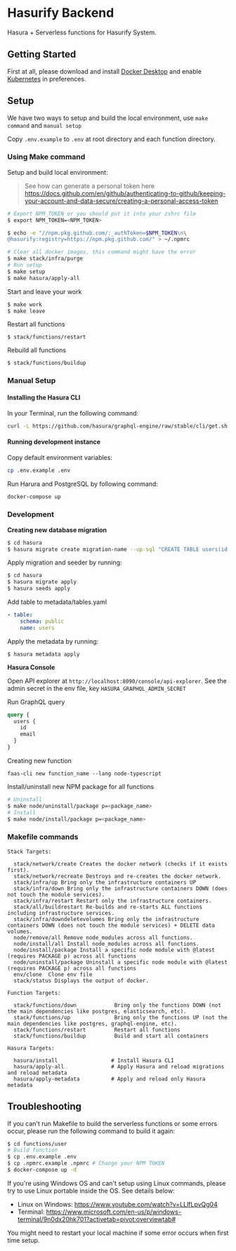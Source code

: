 # Hasurify Backend

Hasura + Serverless functions for Hasurify System.

## Getting Started

First at all, please download and install [Docker Desktop](https://docs.docker.com/engine/install/) and enable [Kubernetes](https://andrewlock.net/running-kubernetes-and-the-dashboard-with-docker-desktop/) in preferences.

## Setup

We have two ways to setup and build the local environment, use `make command` and `manual setup`

Copy `.env.example` to `.env` at root directory and each function directory.

### Using Make command

Setup and build local environment:

> See how can generate a personal token here https://docs.github.com/en/github/authenticating-to-github/keeping-your-account-and-data-secure/creating-a-personal-access-token

```sh
# Export NPM_TOKEN or you should put it into your zshrc file
$ export NPM_TOKEN=<NPM_TOKEN>

$ echo -e "//npm.pkg.github.com/:_authToken=$NPM_TOKEN\n\
@hasurify:registry=https://npm.pkg.github.com/" > ~/.npmrc

# Clear all docker images, this command might have the error
$ make stack/infra/purge
# Run setup
$ make setup
$ make hasura/apply-all
```

Start and leave your work

```sh
$ make work
$ make leave
```

Restart all functions

```
$ stack/functions/restart
```

Rebuild all functions

```
$ stack/functions/buildup
```

### Manual Setup

#### Installing the Hasura CLI

In your Terminal, run the following command:

```bash
curl -L https://github.com/hasura/graphql-engine/raw/stable/cli/get.sh | bash
```

#### Running development instance

Copy default environment variables:

```bash
cp .env.example .env
```

Run Harura and PostgreSQL by following command:

```bash
docker-compose up
```

### Development

**Creating new database migration**

```sh
$ cd hasura
$ hasura migrate create migration-name --up-sql "CREATE TABLE users(id serial NOT NULL, username varchar NOT NULL, email varchar NOT NULL, email_verified boolean DEFAULT false, phone_verified boolean DEFAULT false, status int NOT NULL DEFAULT 0);"  --down-sql "DROP TABLE users;"
```

Apply migration and seeder by running:

```sh
$ cd hasura
$ hasura migrate apply
$ hasura seeds apply
```

Add table to metadata/tables.yaml

```yaml
- table:
    schema: public
    name: users
```

Apply the metadata by running:

```
$ hasura metadata apply
```

**Hasura Console**

Open API explorer at `http://localhost:8090/console/api-explorer`. See the admin secret in the env file, key `HASURA_GRAPHQL_ADMIN_SECRET`

Run GraphQL query

```graphql
query {
  users {
    id
    email
  }
}
```

Creating new function

```
faas-cli new function_name --lang node-typescript
```

Install/uninstall new NPM package for all functions

```sh
# Uninstall
$ make node/uninstall/package p=<package_name>
# Install
$ make node/install/package p=<package_name>
```

### Makefile commands

```make
Stack Targets:

  stack/network/create Creates the docker network (checks if it exists first).
  stack/network/recreate Destroys and re-creates the docker network.
  stack/infra/up Bring only the infrastructure containers UP
  stack/infra/down Bring only the infrastructure containers DOWN (does not touch the module services).
  stack/infra/restart Restart only the infrastructure containers.
  stack/all/buildrestart Re-builds and re-starts ALL functions including infrastructure services.
  stack/infra/downdeletevolumes Bring only the infrastructure containers DOWN (does not touch the module services) + DELETE data volumes.
  node/remove/all Remove node_modules across all functions.
  node/install/all Install node_modules across all functions.
  node/install/package Install a specific node module with @latest (requires PACKAGE p) across all functions
  node/uninstall/package Uninstall a specific node module with @latest (requires PACKAGE p) across all functions
  env/clone  Clone env file
  stack/status Displays the output of docker.

Function Targets:

  stack/functions/down            Bring only the functions DOWN (not the main dependencies like postgres, elasticsearch, etc).
  stack/functions/up              Bring only the functions UP (not the main dependencies like postgres, graphql-engine, etc).
  stack/functions/restart         Restart all functions
  stack/functions/buildup         Build and start all containers

Hasura Targets:

  hasura/install                 # Install Hasura CLI
  hasura/apply-all               # Apply Hasura and reload migrations and reload metadata
  hasura/apply-metadata          # Apply and reload only Hasura metadata
```

## Troubleshooting

If you can't run Makefile to build the serverless functions or some errors occur, please run the following command to build it again:

```sh
$ cd functions/user
# Build function
$ cp .env.example .env
$ cp .npmrc.example .npmrc # Change your NPM TOKEN
$ docker-compose up -d
```

If you're using Windows OS and can't setup using Linux commands, please try to use Linux portable inside the OS. See details below:

- Linux on Windows: https://www.youtube.com/watch?v=LLlfLpvQg04
- Terminal: https://www.microsoft.com/en-us/p/windows-terminal/9n0dx20hk701?activetab=pivot:overviewtab#

You might need to restart your local machine if some error occurs when first time setup.
